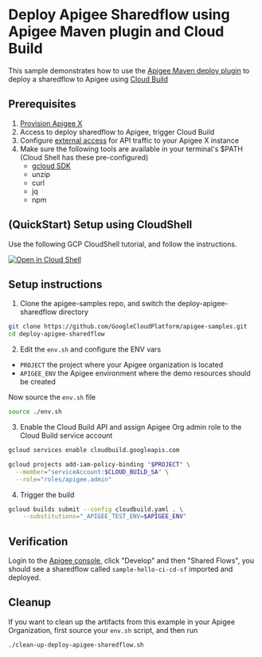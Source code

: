 # Deploy Apigee Sharedflow using Apigee Maven plugin and Cloud Build

This sample demonstrates how to use the [Apigee Maven deploy plugin](https://github.com/apigee/apigee-deploy-maven-plugin) to deploy a sharedflow to Apigee using [Cloud Build](https://cloud.google.com/build/docs/overview)

## Prerequisites
1. [Provision Apigee X](https://cloud.google.com/apigee/docs/api-platform/get-started/provisioning-intro)
2. Access to deploy sharedflow to Apigee, trigger Cloud Build
3. Configure [external access](https://cloud.google.com/apigee/docs/api-platform/get-started/configure-routing#external-access) for API traffic to your Apigee X instance
4. Make sure the following tools are available in your terminal's $PATH (Cloud Shell has these pre-configured)
    * [gcloud SDK](https://cloud.google.com/sdk/docs/install)
    * unzip
    * curl
    * jq
    * npm

## (QuickStart) Setup using CloudShell

Use the following GCP CloudShell tutorial, and follow the instructions.

[![Open in Cloud Shell](https://gstatic.com/cloudssh/images/open-btn.png)](https://ssh.cloud.google.com/cloudshell/open?cloudshell_git_repo=https://github.com/GoogleCloudPlatform/apigee-samples&cloudshell_git_branch=main&cloudshell_workspace=.&cloudshell_tutorial=deploy-apigee-sharedflow/docs/cloudshell-tutorial-maven.md)

## Setup instructions

1. Clone the apigee-samples repo, and switch the deploy-apigee-sharedflow directory

```bash
git clone https://github.com/GoogleCloudPlatform/apigee-samples.git
cd deploy-apigee-sharedflow
```

2. Edit the `env.sh` and configure the ENV vars

* `PROJECT` the project where your Apigee organization is located
* `APIGEE_ENV` the Apigee environment where the demo resources should be created

Now source the `env.sh` file

```bash
source ./env.sh
```

3. Enable the Cloud Build API and assign Apigee Org admin role to the Cloud Build service account

```bash
gcloud services enable cloudbuild.googleapis.com

gcloud projects add-iam-policy-binding "$PROJECT" \
  --member="serviceAccount:$CLOUD_BUILD_SA" \
  --role="roles/apigee.admin"
```

4. Trigger the build

```bash
gcloud builds submit --config cloudbuild.yaml . \
    --substitutions="_APIGEE_TEST_ENV=$APIGEE_ENV"
```

## Verification

Login to the [Apigee console](https://apigee.google.com), click "Develop" and then "Shared Flows", you should see a sharedflow called `sample-hello-ci-cd-sf` imported and deployed.

## Cleanup

If you want to clean up the artifacts from this example in your Apigee Organization, first source your `env.sh` script, and then run

```bash
./clean-up-deploy-apigee-sharedflow.sh
```